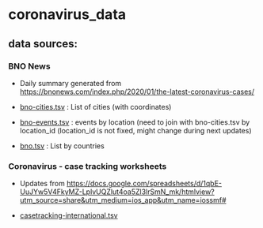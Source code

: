 
# coronavirus_data

## data sources:

### BNO News

- Daily summary generated from https://bnonews.com/index.php/2020/01/the-latest-coronavirus-cases/

* [bno-cities.tsv](blob/master/data/bno-cities.tsv) : List of cities (with coordinates)

* [bno-events.tsv](blob/master/data/bno-events.tsv) : events by location (need to join with bno-cities.tsv by location_id (location_id is not fixed, might change during next updates)

* [bno.tsv](blob/master/data/bno.tsv) : List by countries



### Coronavirus - case tracking worksheets

- Updates from https://docs.google.com/spreadsheets/d/1qbE-UuJYw5V4FkyMZ-LplvUQZlut4oa5Zl3lrSmN_mk/htmlview?utm_source=share&utm_medium=ios_app&utm_name=iossmf#


* [casetracking-international.tsv](blob/master/data/casetracking-international.tsv)


